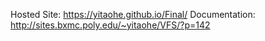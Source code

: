 Hosted Site: https://yitaohe.github.io/Final/
Documentation: http://sites.bxmc.poly.edu/~yitaohe/VFS/?p=142

